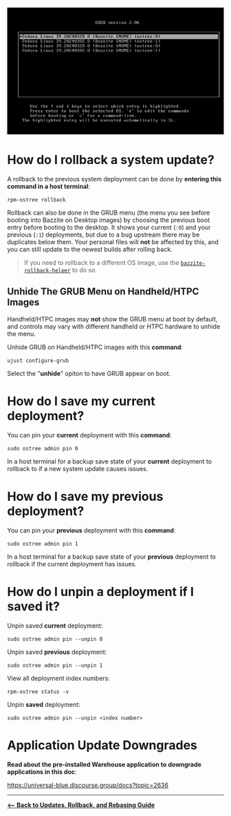 <!-- ANCHOR: METADATA -->
<!--{"url_discourse": "https://universal-blue.discourse.group/docs?topic=2644", "fetched_at": "2024-09-03 16:43:14.300522+00:00"}-->
<!-- ANCHOR_END: METADATA -->

![GRUB Menu|690x402](../../img/GRUB_Menu.png)

# How do I rollback a system update?

A rollback to the previous system deployment can be done by **entering this command in a host terminal**: 
```command
rpm-ostree rollback
``` 
Rollback can also be done in the GRUB menu (the menu you see before booting into Bazzite on Desktop images) by choosing the previous boot entry before booting to the desktop.  It shows your current (`:0`) and your previous (`:1`) deployments, but due to a bug upstream there may be duplicates below them.  Your personal files will **not** be affected by this, and you can still update to the newest builds after rolling back.

>If you need to rollback to a different OS image, use the [`bazzite-rollback-helper`](https://universal-blue.discourse.group/docs?topic=2647) to do so.

## Unhide The GRUB Menu on Handheld/HTPC Images

Handheld/HTPC images may **not** show the GRUB menu at boot by default, and controls may vary with different handheld or HTPC hardware to unhide the menu.

Unhide GRUB on Handheld/HTPC images with this **command**:

```
ujust configure-grub
```
Select the "**unhide**" opiton to have GRUB appear on boot.

# How do I save my **current** deployment?

You can pin your **current** deployment with this **command**:
```command
sudo ostree admin pin 0
``` 
In a host terminal for a backup save state of your **current** deployment to rollback to if a new system update causes issues. 

# How do I save my **previous** deployment?

You can pin your **previous** deployment with this **command**:
```command
sudo ostree admin pin 1
``` 
In a host terminal for a backup save state of your **previous** deployment to rollback if the current deployment has issues.

# How do I unpin a deployment if I saved it?


Unpin saved **current** deployment:
```command
sudo ostree admin pin --unpin 0
```

Unpin saved **previous** deployment:

```command
sudo ostree admin pin --unpin 1
```

View all deployment index numbers:

```command
rpm-ostree status -v
```

Unpin **saved** deployment:
```command
sudo ostree admin pin --unpin <index number>
```

# Application Update Downgrades

**Read about the pre-installed Warehouse application to downgrade applications in this doc**:

https://universal-blue.discourse.group/docs?topic=2636

<hr>

[**<-- Back to Updates, Rollback, and Rebasing Guide**](https://universal-blue.discourse.group/docs?topic=36)